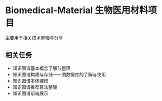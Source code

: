 # Biomedical-Material 生物医用材料项目

主要用于相关技术整理与分享


## 相关任务
+ 知识图谱基本概念了解与整理
+ 知识图谱构建与存储——图数据库的了解与使用
+ 知识图谱本体建模
+ 知识图谱推荐算法整理
+ 知识图谱前端展示
